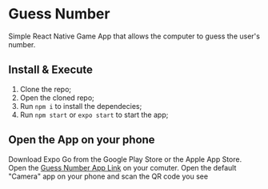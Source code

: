 # Guess Number
Simple React Native Game App that allows the computer to guess the user's number.

## Install & Execute

1. Clone the repo;
2. Open the cloned repo;
3. Run `npm i` to install the dependecies;
4. Run `npm start` or `expo start` to start the app;

## Open the App on your phone

Download Expo Go from the Google Play Store or the Apple App Store. Open the [Guess Number App Link](expo.dev/@daria.dudka/GuessNumber) on your comuter. Open the default "Camera" app on your phone and scan the QR code you see
